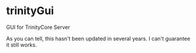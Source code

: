 # trinityGui
GUI for TrinityCore Server

As you can tell, this hasn't been updated in several years.  I can't guarantee it still works.
